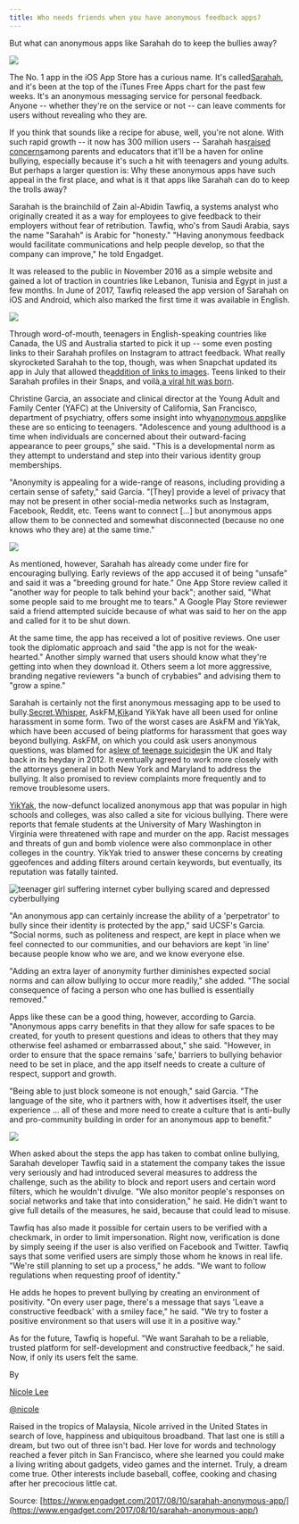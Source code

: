 ```yaml
---
title: Who needs friends when you have anonymous feedback apps?
---
```


But what can anonymous apps like Sarahah do to keep the bullies away?

![](https://s.aolcdn.com/hss/storage/midas/969069c885ba594c48b9e0c7bef08db0/205557287/sarahah01.jpg)

The No. 1 app in the iOS App Store has a curious name. It's called[Sarahah](https://sarahah.com/&sa=D&ust=1502391646519000&usg=AFQjCNGN0pF2KHcsXxpC-woKjT5jijJ4VQ), and it's been at the top of the iTunes Free Apps chart for the past few weeks. It's an anonymous messaging service for personal feedback. Anyone -- whether they're on the service or not -- can leave comments for users without revealing who they are.

If you think that sounds like a recipe for abuse, well, you're not alone. With such rapid growth -- it now has 300 million users -- Sarahah has[raised concerns](http://www.businessinsider.com/sarahah-app-store-bullying-harassment-2017-7&sa=D&ust=1502391646519000&usg=AFQjCNHq1eFJnPcRaGjCPQNx7HqHXa-_ng)among parents and educators that it'll be a haven for online bullying, especially because it's such a hit with teenagers and young adults. But perhaps a larger question is: Why these anonymous apps have such appeal in the first place, and what is it that apps like Sarahah can do to keep the trolls away?

Sarahah is the brainchild of Zain al-Abidin Tawfiq, a systems analyst who originally created it as a way for employees to give feedback to their employers without fear of retribution. Tawfiq, who's from Saudi Arabia, says the name "Sarahah" is Arabic for "honesty." "Having anonymous feedback would facilitate communications and help people develop, so that the company can improve," he told Engadget.

It was released to the public in November 2016 as a simple website and gained a lot of traction in countries like Lebanon, Tunisia and Egypt in just a few months. In June of 2017, Tawfiq released the app version of Sarahah on iOS and Android, which also marked the first time it was available in English.

![](https://s.aolcdn.com/hss/storage/midas/5cc4a63b75b093d0dcbe94a349c78c61/205557322/Screen+Shot+2017-08-10+at+11.36.33+AM.png)

Through word-of-mouth, teenagers in English-speaking countries like Canada, the US and Australia started to pick it up -- some even posting links to their Sarahah profiles on Instagram to attract feedback. What really skyrocketed Sarahah to the top, though, was when Snapchat updated its app in July that allowed the[addition of links to images](https://www.engadget.com/2017/07/05/snapchat-update-voice-filter-backdrop-links-tools/&sa=D&ust=1502391646521000&usg=AFQjCNHMUQwDCq3tNeVl6Oby28cNF0WzOQ). Teens linked to their Sarahah profiles in their Snaps, and voilà,[a viral hit was born](http://mashable.com/2017/07/23/the-story-of-sarahah-app/&sa=D&ust=1502391646521000&usg=AFQjCNECRwqwfJ3XNCCHGJz6pOk6U2L37w).

Christine Garcia, an associate and clinical director at the Young Adult and Family Center \(YAFC\) at the University of California, San Francisco, department of psychiatry, offers some insight into why[anonymous apps](https://www.engadget.com/2014/04/16/secret-anonymous-internet/&sa=D&ust=1502391646522000&usg=AFQjCNE3TMpqj-M_Xy61s4aQEs4w6U60Yw)like these are so enticing to teenagers. "Adolescence and young adulthood is a time when individuals are concerned about their outward-facing appearance to peer groups," she said. "This is a developmental norm as they attempt to understand and step into their various identity group memberships.

"Anonymity is appealing for a wide-range of reasons, including providing a certain sense of safety," said Garcia. "\[They\] provide a level of privacy that may not be present in other social-media networks such as Instagram, Facebook, Reddit, etc. Teens want to connect \[...\] but anonymous apps allow them to be connected and somewhat disconnected \(because no one knows who they are\) at the same time."

![](https://s.aolcdn.com/hss/storage/midas/c7e2d5c6e55e6420842cb6c21a7b2532/205557307/Screen+Shot+2017-08-10+at+11.32.07+AM.png)

As mentioned, however, Sarahah has already come under fire for encouraging bullying. Early reviews of the app accused it of being "unsafe" and said it was a "breeding ground for hate." One App Store review called it "another way for people to talk behind your back"; another said, "What some people said to me brought me to tears." A Google Play Store reviewer said a friend attempted suicide because of what was said to her on the app and called for it to be shut down.

At the same time, the app has received a lot of positive reviews. One user took the diplomatic approach and said "the app is not for the weak-hearted." Another simply warned that users should know what they're getting into when they download it. Others seem a lot more aggressive, branding negative reviewers "a bunch of crybabies" and advising them to "grow a spine."

Sarahah is certainly not the first anonymous messaging app to be used to bully.[Secret](https://www.engadget.com/2014/08/22/apple-suspends-downloads-of-secret-in-brazil/&sa=D&ust=1502391646523000&usg=AFQjCNHuEc0A9QKimwuBQ5EWOO8evVLLyg),[Whisper](https://www.usatoday.com/story/tech/2015/08/12/anonymity-working-whisper-app-secret-snapchat/31514503/&sa=D&ust=1502391646523000&usg=AFQjCNHJxDCSLR_H-59ihhc5tekjFCCsFA), AskFM,[Kik](http://www.cnn.com/2013/10/10/living/parents-new-apps-bullying/index.html&sa=D&ust=1502391646524000&usg=AFQjCNH6Pu5kCn1d_jmlk1sHaMK9wI3uPA)and YikYak have all been used for online harassment in some form. Two of the worst cases are AskFM and YikYak, which have been accused of being platforms for harassment that goes way beyond bullying. AskFM, on which you could ask users anonymous questions, was blamed for a[slew of teenage suicides](https://www.buzzfeed.com/ryanhatesthis/a-ninth-teenager-since-last-september-has-committed-suicide?utm_term%3D.qo5xeDwVg0%23.nppjn9GRzl&sa=D&ust=1502391646524000&usg=AFQjCNGBRtYWYMk3PdfXkkgp0QNzyK5J-A)in the UK and Italy back in its heyday in 2012. It eventually agreed to work more closely with the attorneys general in both New York and Maryland to address the bullying. It also promised to review complaints more frequently and to remove troublesome users.

[YikYak](https://www.nytimes.com/2017/05/27/style/yik-yak-bullying-mary-washington.html?_r%3D0&sa=D&ust=1502391646525000&usg=AFQjCNHFeatVUXxbnvggdtwUtejbPXWWaw), the now-defunct localized anonymous app that was popular in high schools and colleges, was also called a site for vicious bullying. There were reports that female students at the University of Mary Washington in Virginia were threatened with rape and murder on the app. Racist messages and threats of gun and bomb violence were also commonplace in other colleges in the country. YikYak tried to answer these concerns by creating ggeofences and adding filters around certain keywords, but eventually, its reputation was fatally tainted.

![](https://o.aolcdn.com/images/dims?crop=4461%2C2969%2C0%2C0&quality=85&format=jpg&resize=1600%2C1065&image_uri=http%3A%2F%2Fo.aolcdn.com%2Fhss%2Fstorage%2Fmidas%2F723dcb70b163026e2832be58daaa471e%2F204107222%2F520329100.jpg&client=a1acac3e1b3290917d92&signature=67031c3163be205e5f7b0d917fc420ceb8d44d80 "teenager girl suffering internet cyber bullying scared and depressed cyberbullying")

"An anonymous app can certainly increase the ability of a 'perpetrator' to bully since their identity is protected by the app," said UCSF's Garcia. "Social norms, such as politeness and respect, are kept in place when we feel connected to our communities, and our behaviors are kept 'in line' because people know who we are, and we know everyone else.

"Adding an extra layer of anonymity further diminishes expected social norms and can allow bullying to occur more readily," she added. "The social consequence of facing a person who one has bullied is essentially removed."

Apps like these can be a good thing, however, according to Garcia. "Anonymous apps carry benefits in that they allow for safe spaces to be created, for youth to present questions and ideas to others that they may otherwise feel ashamed or embarrassed about," she said. "However, in order to ensure that the space remains 'safe,' barriers to bullying behavior need to be set in place, and the app itself needs to create a culture of respect, support and growth.

"Being able to just block someone is not enough," said Garcia. "The language of the site, who it partners with, how it advertises itself, the user experience ... all of these and more need to create a culture that is anti-bully and pro-community building in order for an anonymous app to benefit."

![](https://s.aolcdn.com/hss/storage/midas/35e532e0de05d7d12cf50d7cacfbc692/205557316/Screen+Shot+2017-08-10+at+11.16.45+AM.png)

When asked about the steps the app has taken to combat online bullying, Sarahah developer Tawfiq said in a statement the company takes the issue very seriously and had introduced several measures to address the challenge, such as the ability to block and report users and certain word filters, which he wouldn't divulge. "We also monitor people's responses on social networks and take that into consideration," he said. He didn't want to give full details of the measures, he said, because that could lead to misuse.

Tawfiq has also made it possible for certain users to be verified with a checkmark, in order to limit impersonation. Right now, verification is done by simply seeing if the user is also verified on Facebook and Twitter. Tawfiq says that some verified users are simply those whom he knows in real life. "We're still planning to set up a process," he adds. "We want to follow regulations when requesting proof of identity."

He adds he hopes to prevent bullying by creating an environment of positivity. "On every user page, there's a message that says 'Leave a constructive feedback' with a smiley face," he said. "We try to foster a positive environment so that users will use it in a positive way."

As for the future, Tawfiq is hopeful. "We want Sarahah to be a reliable, trusted platform for self-development and constructive feedback," he said. Now, if only its users felt the same.



By

[Nicole Lee](https://www.engadget.com/about/editors/nicole-lee/)

[@nicole](https://twitter.com/nicole)

Raised in the tropics of Malaysia, Nicole arrived in the United States in search of love, happiness and ubiquitous broadband. That last one is still a dream, but two out of three isn't bad. Her love for words and technology reached a fever pitch in San Francisco, where she learned you could make a living writing about gadgets, video games and the internet. Truly, a dream come true. Other interests include baseball, coffee, cooking and chasing after her precocious little cat.

Source: [https://www.engadget.com/2017/08/10/sarahah-anonymous-app/](https://www.engadget.com/2017/08/10/sarahah-anonymous-app/)

